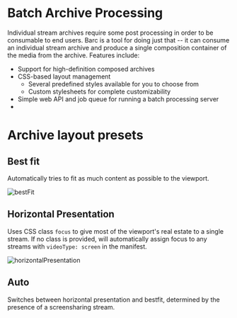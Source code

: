 # Batch Archive Processing

Individual stream archives require some post processing in order to be
consumable to end users. Barc is a tool for doing just that -- it can consume
an individual stream archive and produce a single composition container of the
media from the archive. Features include:

* Support for high-definition composed archives
* CSS-based layout management
  * Several predefined styles available for you to choose from
  * Custom stylesheets for complete customizability
* Simple web API and job queue for running a batch processing server
* 

# Archive layout presets

## Best fit
Automatically tries to fit as much content as possible to the viewport.

![bestFit](http://i.imgur.com/zeFBEMZ.png)

## Horizontal Presentation

Uses CSS class `focus` to give most of the viewport's real estate to a single
stream. If no class is provided, will automatically assign focus to any streams
with `videoType: screen` in the manifest.

![horizontalPresentation](http://i.imgur.com/bxuRdSh.png)

## Auto

Switches between horizontal presentation and bestfit, determined by the presence
of a screensharing stream.
